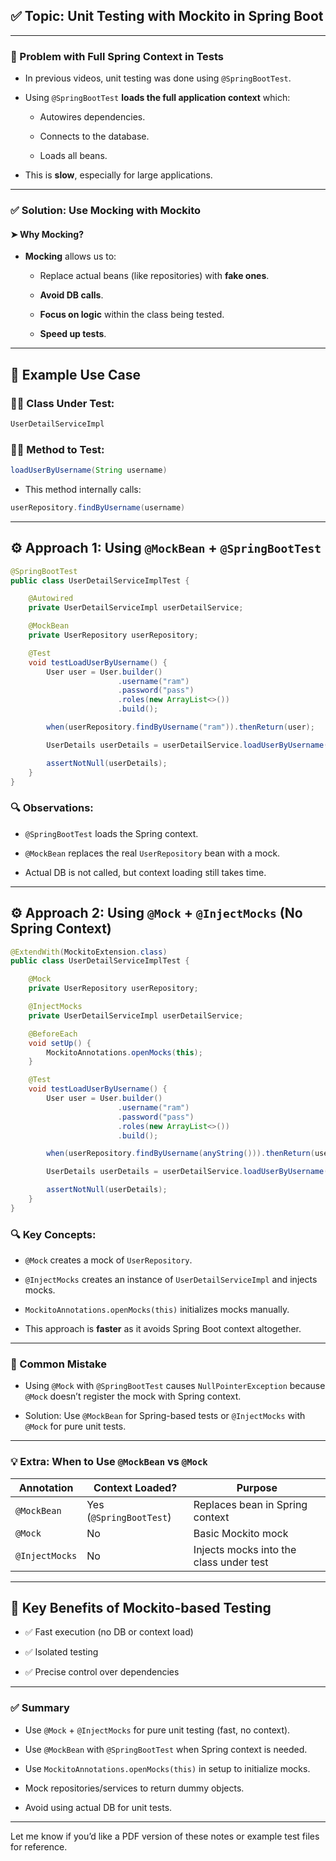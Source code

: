 
## ✅ Topic: **Unit Testing with Mockito in Spring Boot**

---

### 🔧 Problem with Full Spring Context in Tests

- In previous videos, unit testing was done using `@SpringBootTest`.
    
- Using `@SpringBootTest` **loads the full application context** which:
    
    - Autowires dependencies.
        
    - Connects to the database.
        
    - Loads all beans.
        
- This is **slow**, especially for large applications.
    

---

### ✅ Solution: **Use Mocking with Mockito**

#### ➤ Why Mocking?

- **Mocking** allows us to:
    
    - Replace actual beans (like repositories) with **fake ones**.
        
    - **Avoid DB calls**.
        
    - **Focus on logic** within the class being tested.
        
    - **Speed up tests**.
        

---

## 🔁 Example Use Case

### 👨‍💻 Class Under Test:

```java
UserDetailServiceImpl
```

### 👨‍💻 Method to Test:

```java
loadUserByUsername(String username)
```

- This method internally calls:
    

```java
userRepository.findByUsername(username)
```

---

## ⚙️ Approach 1: Using `@MockBean` + `@SpringBootTest`

```java
@SpringBootTest
public class UserDetailServiceImplTest {

    @Autowired
    private UserDetailServiceImpl userDetailService;

    @MockBean
    private UserRepository userRepository;

    @Test
    void testLoadUserByUsername() {
        User user = User.builder()
                        .username("ram")
                        .password("pass")
                        .roles(new ArrayList<>())
                        .build();

        when(userRepository.findByUsername("ram")).thenReturn(user);

        UserDetails userDetails = userDetailService.loadUserByUsername("ram");

        assertNotNull(userDetails);
    }
}
```

### 🔍 Observations:

- `@SpringBootTest` loads the Spring context.
    
- `@MockBean` replaces the real `UserRepository` bean with a mock.
    
- Actual DB is not called, but context loading still takes time.
    

---

## ⚙️ Approach 2: Using `@Mock` + `@InjectMocks` (No Spring Context)

```java
@ExtendWith(MockitoExtension.class)
public class UserDetailServiceImplTest {

    @Mock
    private UserRepository userRepository;

    @InjectMocks
    private UserDetailServiceImpl userDetailService;

    @BeforeEach
    void setUp() {
        MockitoAnnotations.openMocks(this);
    }

    @Test
    void testLoadUserByUsername() {
        User user = User.builder()
                        .username("ram")
                        .password("pass")
                        .roles(new ArrayList<>())
                        .build();

        when(userRepository.findByUsername(anyString())).thenReturn(user);

        UserDetails userDetails = userDetailService.loadUserByUsername("ram");

        assertNotNull(userDetails);
    }
}
```

### 🔍 Key Concepts:

- `@Mock` creates a mock of `UserRepository`.
    
- `@InjectMocks` creates an instance of `UserDetailServiceImpl` and injects mocks.
    
- `MockitoAnnotations.openMocks(this)` initializes mocks manually.
    
- This approach is **faster** as it avoids Spring Boot context altogether.
    

---

### 🔁 Common Mistake

- Using `@Mock` with `@SpringBootTest` causes `NullPointerException` because `@Mock` doesn’t register the mock with Spring context.
    
- Solution: Use `@MockBean` for Spring-based tests or `@InjectMocks` with `@Mock` for pure unit tests.
    

---

### 💡 Extra: When to Use `@MockBean` vs `@Mock`

|Annotation|Context Loaded?|Purpose|
|---|---|---|
|`@MockBean`|Yes (`@SpringBootTest`)|Replaces bean in Spring context|
|`@Mock`|No|Basic Mockito mock|
|`@InjectMocks`|No|Injects mocks into the class under test|

---

## 🧠 Key Benefits of Mockito-based Testing

- ✅ Fast execution (no DB or context load)
    
- ✅ Isolated testing
    
- ✅ Precise control over dependencies
    

---

### ✅ Summary

- Use `@Mock` + `@InjectMocks` for pure unit testing (fast, no context).
    
- Use `@MockBean` with `@SpringBootTest` when Spring context is needed.
    
- Use `MockitoAnnotations.openMocks(this)` in setup to initialize mocks.
    
- Mock repositories/services to return dummy objects.
    
- Avoid using actual DB for unit tests.
    

---

Let me know if you’d like a PDF version of these notes or example test files for reference.